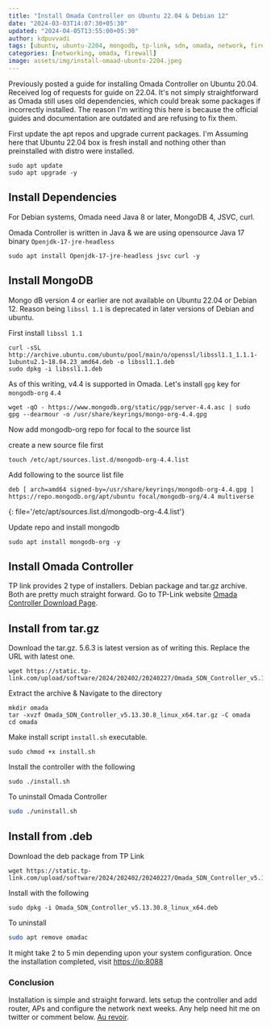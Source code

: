 ```yaml
---
title: "Install Omada Controller on Ubuntu 22.04 & Debian 12"
date: "2024-03-03T14:07:30+05:30"
updated: "2024-04-05T13:55:00+05:30"
author: kdpuvvadi
tags: [ubuntu, ubuntu-2204, mongodb, tp-link, sdn, omada, network, firewall, gateway, vpn, proxmox, debian-12, debian]
categories: [networking, omada, firewall]
image: assets/img/install-omaad-ubuntu-2204.jpeg
---
```


Previously posted a guide for installing Omada Controller on Ubuntu 20.04. Received log of requests for guide on 22.04. It's not simply straightforward as Omada still uses old dependencies, which could break some packages if incorrectly installed. The reason I'm writing this here is because the official guides and documentation are outdated and are refusing to fix them.

First update the apt repos and upgrade current packages. I'm Assuming here that Ubuntu 22.04 box is fresh install and nothing other than preinstalled with distro were installed.

```shell
sudo apt update
sudo apt upgrade -y
```

## Install Dependencies

For Debian systems, Omada need Java 8 or later, MongoDB 4, JSVC, curl.


Omada Controller is written in Java & we are using opensource Java 17 binary `Openjdk-17-jre-headless`

```shell
sudo apt install Openjdk-17-jre-headless jsvc curl -y
```

## Install MongoDB

Mongo dB version 4 or earlier are not available on Ubuntu 22.04 or Debian 12. Reason being `libssl 1.1` is deprecated in later versions of Debian and ubuntu. 

First install `libssl 1.1`

```shell
curl -sSL http://archive.ubuntu.com/ubuntu/pool/main/o/openssl/libssl1.1_1.1.1-1ubuntu2.1~18.04.23_amd64.deb -o libssl1.1.deb
sudo dpkg -i libssl1.1.deb
```

As of this writing, v4.4 is supported in Omada. Let's install `gpg` key for` mongodb-org` `4.4`

```shell
wget -qO - https://www.mongodb.org/static/pgp/server-4.4.asc | sudo gpg --dearmour -o /usr/share/keyrings/mongo-org-4.4.gpg
```

Now add mongodb-org repo for focal to the source list

create a new source file first

```shell
touch /etc/apt/sources.list.d/mongodb-org-4.4.list
```

Add following to the source list file
```
deb [ arch=amd64 signed-by=/usr/share/keyrings/mongodb-org-4.4.gpg ] https://repo.mongodb.org/apt/ubuntu focal/mongodb-org/4.4 multiverse
```
{: file='/etc/apt/sources.list.d/mongodb-org-4.4.list'}

Update repo and install mongodb

```shell
sudo apt install mongodb-org -y
```

## Install Omada Controller

TP link provides 2 type of installers. Debian package and tar.gz archive. Both are pretty much straight forward. Go to TP-Link website [Omada Controller Download Page](https://www.tp-link.com/en/support/download/omada-software-controller/).

## Install from tar.gz

Download the tar.gz. 5.6.3 is latest version as of writing this. Replace the URL with latest one.

```shell
wget https://static.tp-link.com/upload/software/2024/202402/20240227/Omada_SDN_Controller_v5.13.30.8_linux_x64.tar.gz
```

Extract the archive & Navigate to the directory

```shell
mkdir omada
tar -xvzf Omada_SDN_Controller_v5.13.30.8_linux_x64.tar.gz -C omada
cd omada
```

Make install script `install.sh` executable.

```shell
sudo chmod +x install.sh
```

Install the controller with the following

```shell
sudo ./install.sh
```

To uninstall Omada Controller

```bash
sudo ./uninstall.sh
```

## Install from .deb

Download the deb package from TP Link

```shell
wget https://static.tp-link.com/upload/software/2024/202402/20240227/Omada_SDN_Controller_v5.13.30.8_linux_x64.deb
```

Install with the following

```shell
sudo dpkg -i Omada_SDN_Controller_v5.13.30.8_linux_x64.deb
```

To uninstall

```bash
sudo apt remove omadac
```

It might take 2 to 5 min depending upon your system configuration. Once the installation completed, visit <https://ip:8088>

### Conclusion

Installation is simple and straight forward. lets setup the controller and add router, APs and configure the network next weeks. Any help need hit me on twitter or comment below. [Au revoir](#conclusion).
